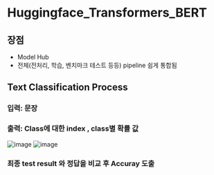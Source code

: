 # Huggingface_Transformers_BERT
## 장점 
- Model Hub
- 전체(전처리, 학습, 벤치마크 테스트 등등)  pipeline 쉽게 통합됨

## Text Classification Process 
### 입력: 문장 
### 출력: Class에 대한 index , class별 확률 값  
![image](https://github.com/JinnyKo/Text-Classification-using-BERT/assets/93627969/249ed8a5-29c7-4790-9566-b6faac14c990)
![image](https://github.com/JinnyKo/Text-Classification-using-BERT/assets/93627969/d5eb44bc-345c-4b25-8d1f-ed67fa9d00f4)
### 최종 test result 와 정답을 비교 후 Accuray 도출 

